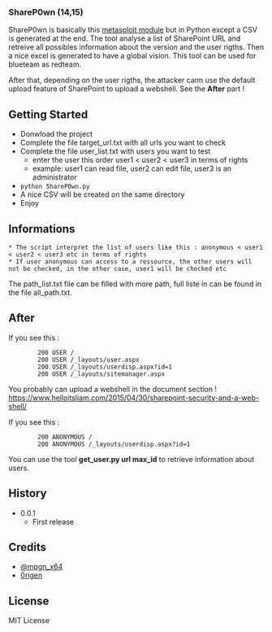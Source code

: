 ### ShareP0wn (14,15)

ShareP0wn is basically this [metasploit module](https://github.com/0rigen/SharePwn_MSFModules) but in Python except a CSV is generated at the end. The tool analyse a list of SharePoint URL and retreive all possibles information about the version and the user rigths. Then a nice excel is generated to have a global vision. This tool can be used for blueteam as redteam.

After that, depending on the user rigths, the attacker cann use the default upload feature of SharePoint to upload a webshell. See the **After** part !  

## Getting Started

* Donwload the project
* Complete the file target_url.txt with all urls you want to check
* Complete the file user_list.txt with users you want to test
	- enter the user this order user1 < user2 < user3 in terms of rights
	- example: user1 can read file, user2 can edit file, user3 is an administrator
* `python ShareP0wn.py`
* A nice CSV will be created on the same directory
* Enjoy

## Informations

	* The script interpret the list of users like this : anonymous < user1 < user2 < user3 etc in terms of rights
	* If user anonymous can access to a ressource, the other users will not be checked, in the other case, user1 will be checked etc

The path_list.txt file can be filled with more path, full liste in can be found in the file all_path.txt.

## After

If you see this :
```
        200 USER /
        200 USER /_layouts/user.aspx
        200 USER /_layouts/userdisp.aspx?id=1
        200 USER /_layouts/sitemanager.aspx
```
You probably can upload a webshell in the document section !
https://www.helloitsliam.com/2015/04/30/sharepoint-security-and-a-web-shell/

If you see this :
```
        200 ANONYMOUS /
        200 ANONYMOUS /_layouts/userdisp.aspx?id=1
```

You can use the tool **get_user.py url max_id** to retrieve information about users.

## History

* 0.0.1
	* First release

## Credits

* [@mpgn_x64](https://twitter.com/mpgn_x64)
* [0rigen](https://github.com/0rigen)

## License

MIT License

